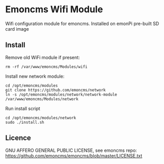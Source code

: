 # Emoncms Wifi Module 

Wifi configuration module for emoncms. Installed on emonPi pre-built SD card image 

## Install

Remove old WiFi module if present:

    rm -rf /var/www/emoncms/Modules/wifi

Install new network module:

    cd /opt/emoncms/modules
    git clone https://github.com/emoncms/network
    ln -s /opt/emoncms/modules/network/network-module /var/www/emoncms/Modules/network

Run install script

    cd /opt/emoncms/modules/network
    sudo ./install.sh

## Licence

GNU AFFERO GENERAL PUBLIC LICENSE, see emoncms repo:<br>
https://github.com/emoncms/emoncms/blob/master/LICENSE.txt
